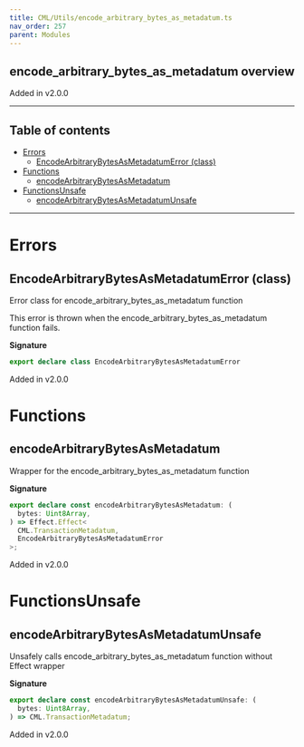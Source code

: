 ```yaml
---
title: CML/Utils/encode_arbitrary_bytes_as_metadatum.ts
nav_order: 257
parent: Modules
---
```


## encode_arbitrary_bytes_as_metadatum overview

Added in v2.0.0

---

<h2 class="text-delta">Table of contents</h2>

- [Errors](#errors)
  - [EncodeArbitraryBytesAsMetadatumError (class)](#encodearbitrarybytesasmetadatumerror-class)
- [Functions](#functions)
  - [encodeArbitraryBytesAsMetadatum](#encodearbitrarybytesasmetadatum)
- [FunctionsUnsafe](#functionsunsafe)
  - [encodeArbitraryBytesAsMetadatumUnsafe](#encodearbitrarybytesasmetadatumunsafe)

---

# Errors

## EncodeArbitraryBytesAsMetadatumError (class)

Error class for encode_arbitrary_bytes_as_metadatum function

This error is thrown when the encode_arbitrary_bytes_as_metadatum function fails.

**Signature**

```ts
export declare class EncodeArbitraryBytesAsMetadatumError
```

Added in v2.0.0

# Functions

## encodeArbitraryBytesAsMetadatum

Wrapper for the encode_arbitrary_bytes_as_metadatum function

**Signature**

```ts
export declare const encodeArbitraryBytesAsMetadatum: (
  bytes: Uint8Array,
) => Effect.Effect<
  CML.TransactionMetadatum,
  EncodeArbitraryBytesAsMetadatumError
>;
```

Added in v2.0.0

# FunctionsUnsafe

## encodeArbitraryBytesAsMetadatumUnsafe

Unsafely calls encode_arbitrary_bytes_as_metadatum function without Effect wrapper

**Signature**

```ts
export declare const encodeArbitraryBytesAsMetadatumUnsafe: (
  bytes: Uint8Array,
) => CML.TransactionMetadatum;
```

Added in v2.0.0
